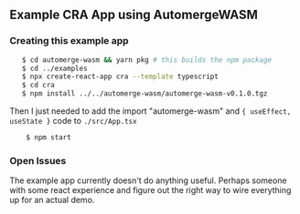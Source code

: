 ## Example CRA App using AutomergeWASM

### Creating this example app

```bash
   $ cd automerge-wasm && yarn pkg # this builds the npm package
   $ cd ../examples
   $ npx create-react-app cra --template typescript
   $ cd cra
   $ npm install ../../automerge-wasm/automerge-wasm-v0.1.0.tgz
```

Then I just needed to add the import "automerge-wasm" and `{ useEffect, useState }` code to `./src/App.tsx`

```bash
    $ npm start
```

### Open Issues 

The example app currently doesn't do anything useful.  Perhaps someone with some react experience and figure out the right way to wire everything up for an actual demo.

